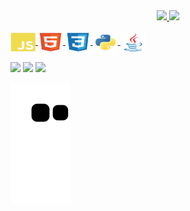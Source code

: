 


<div align="center">

  <a href="https://github.com/Alinebaatista">
    <img height="150em" src="https://github-readme-stats.vercel.app/api?username=Alinebaatista&show_icons=true&theme=dracula&include_all_commits=true&count_private=true"/>
  <img height="150em" src="https://github-readme-stats.vercel.app/api/top-langs/?username=Alinebaatista&layout=compact&langs_count=7&theme=dark"/>
</div>
  

<div style="display: inline_block"><br>
  <img align="center" alt="line-Js" height="30" width="40" src="https://raw.githubusercontent.com/devicons/devicon/master/icons/javascript/javascript-plain.svg">
  <img align="center" alt="line-HTML" height="30" width="40" src="https://raw.githubusercontent.com/devicons/devicon/master/icons/html5/html5-original.svg">
  <img align="center" alt="line-CSS" height="30" width="40" src="https://raw.githubusercontent.com/devicons/devicon/master/icons/css3/css3-original.svg">
  <img align="center" alt="line-Python" height="30" width="40" src="https://raw.githubusercontent.com/devicons/devicon/master/icons/python/python-original.svg">
    

  <img align="center" alt="Rafa-Csharp" height="30" width="40" src="https://raw.githubusercontent.com/devicons/devicon/master/icons/java/java-original.svg">
</div>
  

<div> 
  <br>
<td><tr>
  <a href="https://instagram.com/aline_.batista" target="_blank"><img src="https://img.shields.io/badge/-Instagram-%23E4405F?style=for-the-badge&logo=instagram&logoColor=white" target="_blank"></a></td>

 <td> <a href = "mailto:alinebaatista12@gmail.com"><img src="https://img.shields.io/badge/-Gmail-%23333?style=for-the-badge&logo=gmail&logoColor=white" target="_blank"></a></td>
  <td><a href="https://www.linkedin.com/in/aline-batista-218812218/" target="_blank"><img src="https://img.shields.io/badge/-LinkedIn-%230077B5?style=for-the-badge&logo=linkedin&logoColor=white" target="_blank"></a></td>
  
  ![Snake animation](https://github.com/rafaballerini/rafaballerini/blob/output/github-contribution-grid-snake.svg)
 
</div>
